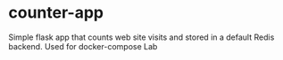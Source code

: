 # counter-app
Simple flask app that counts web site visits and stored in a default Redis backend. Used for docker-compose Lab
